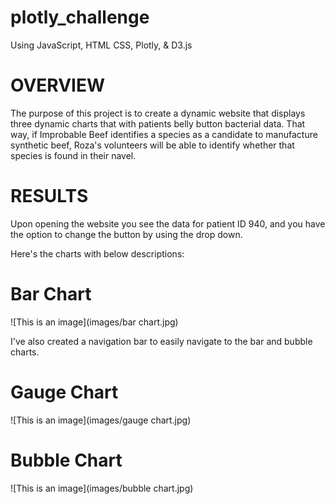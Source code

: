 # plotly_challenge
Using JavaScript, HTML CSS, Plotly, & D3.js

# OVERVIEW
The purpose of this project is to create a dynamic website that displays three dynamic charts that with patients belly button bacterial data. That way, if Improbable Beef identifies a species as a candidate to manufacture synthetic beef, Roza's volunteers will be able to identify whether that species is found in their navel.


# RESULTS
Upon opening the website you see the data for patient ID 940, and you have the option to change the button by using the drop down.  

Here's the charts with below descriptions:
# Bar Chart 
![This is an image](images/bar chart.jpg)

I've also created a navigation bar to easily navigate to the bar and bubble charts. 

# Gauge Chart
![This is an image](images/gauge chart.jpg)

# Bubble Chart
![This is an image](images/bubble chart.jpg)


